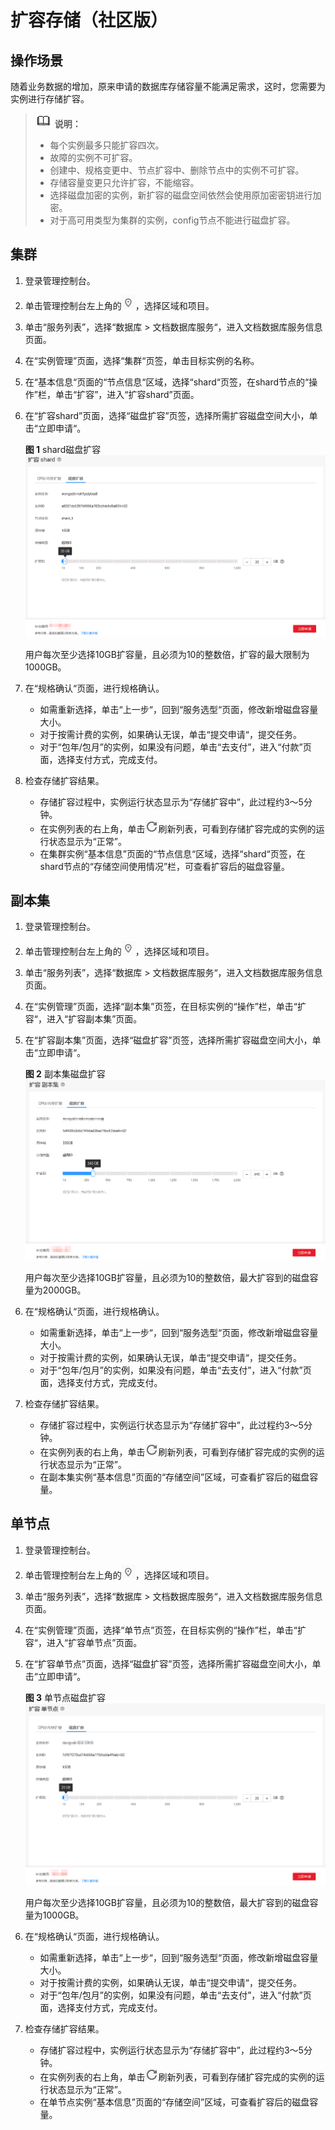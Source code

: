 # 扩容存储（社区版）<a name="zh-cn_topic_increase_storage"></a>

## 操作场景<a name="section46594875201911"></a>

随着业务数据的增加，原来申请的数据库存储容量不能满足需求，这时，您需要为实例进行存储扩容。

>![](public_sys-resources/icon-note.gif) **说明：**   
>-   每个实例最多只能扩容四次。  
>-   故障的实例不可扩容。  
>-   创建中、规格变更中、节点扩容中、删除节点中的实例不可扩容。  
>-   存储容量变更只允许扩容，不能缩容。  
>-   选择磁盘加密的实例，新扩容的磁盘空间依然会使用原加密密钥进行加密。  
>-   对于高可用类型为集群的实例，config节点不能进行磁盘扩容。  

## 集群<a name="section51046890162836"></a>

1.  登录管理控制台。
2.  单击管理控制台左上角的![](figures/region.png)，选择区域和项目。
3.  单击“服务列表”，选择“数据库  \>  文档数据库服务“，进入文档数据库服务信息页面。
4.  在“实例管理”页面，选择“集群“页签，单击目标实例的名称。
5.  在“基本信息“页面的“节点信息“区域，选择“shard“页签，在shard节点的“操作”栏，单击“扩容”，进入“扩容shard”页面。
6.  在“扩容shard”页面，选择“磁盘扩容”页签，选择所需扩容磁盘空间大小，单击“立即申请“。

    **图 1**  shard磁盘扩容<a name="fig168054815815"></a>  
    ![](figures/shard磁盘扩容.png "shard磁盘扩容")

    用户每次至少选择10GB扩容量，且必须为10的整数倍，扩容的最大限制为1000GB。

7.  在“规格确认“页面，进行规格确认。
    -   如需重新选择，单击“上一步“，回到“服务选型“页面，修改新增磁盘容量大小。
    -   对于按需计费的实例，如果确认无误，单击“提交申请“，提交任务。
    -   对于“包年/包月”的实例，如果没有问题，单击“去支付”，进入“付款”页面，选择支付方式，完成支付。

8.  检查存储扩容结果。
    -   存储扩容过程中，实例运行状态显示为“存储扩容中”，此过程约3～5分钟。
    -   在实例列表的右上角，单击![](figures/refresh.png)刷新列表，可看到存储扩容完成的实例的运行状态显示为“正常”。
    -   在集群实例“基本信息”页面的“节点信息“区域，选择“shard“页签，在shard节点的“存储空间使用情况”栏，可查看扩容后的磁盘容量。


## 副本集<a name="section39623174193548"></a>

1.  登录管理控制台。
2.  单击管理控制台左上角的![](figures/region.png)，选择区域和项目。
3.  单击“服务列表”，选择“数据库  \>  文档数据库服务“，进入文档数据库服务信息页面。
4.  在“实例管理”页面，选择“副本集”页签，在目标实例的“操作”栏，单击“扩容“，进入“扩容副本集”页面。
5.  在“扩容副本集”页面，选择“磁盘扩容”页签，选择所需扩容磁盘空间大小，单击“立即申请“。

    **图 2**  副本集磁盘扩容<a name="fig74210274315"></a>  
    ![](figures/副本集磁盘扩容.png "副本集磁盘扩容")

    用户每次至少选择10GB扩容量，且必须为10的整数倍，最大扩容到的磁盘容量为2000GB。

6.  在“规格确认“页面，进行规格确认。
    -   如需重新选择，单击“上一步“，回到“服务选型“页面，修改新增磁盘容量大小。
    -   对于按需计费的实例，如果确认无误，单击“提交申请“，提交任务。
    -   对于“包年/包月”的实例，如果没有问题，单击“去支付”，进入“付款”页面，选择支付方式，完成支付。

7.  检查存储扩容结果。
    -   存储扩容过程中，实例运行状态显示为“存储扩容中”，此过程约3～5分钟。
    -   在实例列表的右上角，单击![](figures/refresh.png)刷新列表，可看到存储扩容完成的实例的运行状态显示为“正常”。
    -   在副本集实例“基本信息”页面的“存储空间”区域，可查看扩容后的磁盘容量。


## 单节点<a name="section3540218715304"></a>

1.  登录管理控制台。
2.  单击管理控制台左上角的![](figures/region.png)，选择区域和项目。
3.  单击“服务列表”，选择“数据库  \>  文档数据库服务“，进入文档数据库服务信息页面。
4.  在“实例管理”页面，选择“单节点”页签，在目标实例的“操作”栏，单击“扩容“，进入“扩容单节点”页面。
5.  在“扩容单节点”页面，选择“磁盘扩容”页签，选择所需扩容磁盘空间大小，单击“立即申请“。

    **图 3**  单节点磁盘扩容<a name="fig1168614346116"></a>  
    ![](figures/单节点磁盘扩容.png "单节点磁盘扩容")

    用户每次至少选择10GB扩容量，且必须为10的整数倍，最大扩容到的磁盘容量为1000GB。

6.  在“规格确认“页面，进行规格确认。
    -   如需重新选择，单击“上一步“，回到“服务选型“页面，修改新增磁盘容量大小。
    -   对于按需计费的实例，如果确认无误，单击“提交申请“，提交任务。
    -   对于“包年/包月”的实例，如果没有问题，单击“去支付”，进入“付款”页面，选择支付方式，完成支付。

7.  检查存储扩容结果。
    -   存储扩容过程中，实例运行状态显示为“存储扩容中”，此过程约3～5分钟。
    -   在实例列表的右上角，单击![](figures/refresh.png)刷新列表，可看到存储扩容完成的实例的运行状态显示为“正常”。
    -   在单节点实例“基本信息”页面的“存储空间”区域，可查看扩容后的磁盘容量。


